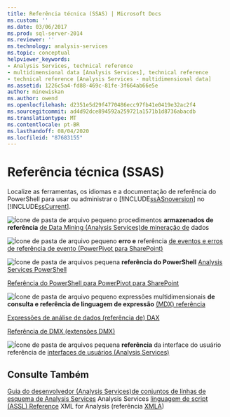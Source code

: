 ```yaml
---
title: Referência técnica (SSAS) | Microsoft Docs
ms.custom: ''
ms.date: 03/06/2017
ms.prod: sql-server-2014
ms.reviewer: ''
ms.technology: analysis-services
ms.topic: conceptual
helpviewer_keywords:
- Analysis Services, technical reference
- multidimensional data [Analysis Services], technical reference
- technical reference [Analysis Services - multidimensional data]
ms.assetid: 1226c5a4-fd88-469c-81fe-3f664ab66e5e
author: minewiskan
ms.author: owend
ms.openlocfilehash: d2351e5d29f4770486ecc97fb41e0419e32ac2f4
ms.sourcegitcommit: ad4d92dce894592a259721a1571b1d8736abacdb
ms.translationtype: MT
ms.contentlocale: pt-BR
ms.lasthandoff: 08/04/2020
ms.locfileid: "87683155"
---
```

# <a name="technical-reference-ssas"></a>Referência técnica (SSAS)
  Localize as ferramentas, os idiomas e a documentação de referência do PowerShell para usar ou administrar o [!INCLUDE[ssASnoversion](../../includes/ssasnoversion-md.md)] no [!INCLUDE[ssCurrent](../../includes/sscurrent-md.md)].

 ![Ícone de pasta de arquivo pequeno](../../integration-services/media/filefolder-small.gif "Pequeno ícone de pasta de arquivos") procedimentos **armazenados de referência** [de Data Mining &#40;Analysis Services&#41;de mineração de](/sql/analysis-services/data-mining/data-mining-stored-procedures-analysis-services-data-mining) dados

 ![Ícone de pasta de arquivo pequeno](../../integration-services/media/filefolder-small.gif "Pequeno ícone de pasta de arquivos") **erro e** referência [de eventos e erros de referência de evento &#40;PowerPivot para SharePoint&#41;](../power-pivot-sharepoint/errors-and-events-reference-power-pivot-for-sharepoint.md)

 ![Ícone de pasta de arquivos pequena](../../integration-services/media/filefolder-small.gif "Pequeno ícone de pasta de arquivos") **referência do PowerShell** [Analysis Services PowerShell](../analysis-services-powershell.md)

 [Referência do PowerShell para PowerPivot para SharePoint](/sql/analysis-services/powershell/powershell-reference-for-power-pivot-for-sharepoint)

 ![Ícone de pasta de arquivo pequeno](../../integration-services/media/filefolder-small.gif "Pequeno ícone de pasta de arquivos") expressões multidimensionais **de consulta e referência de linguagem de expressão** [&#40;MDX&#41; referência](/sql/mdx/multidimensional-expressions-mdx-reference)

 [Expressões de análise de dados &#40;referência de&#41; DAX](/dax/data-analysis-expressions-dax-reference)

 [Referência de DMX &#40;extensões DMX&#41;](/sql/dmx/data-mining-extensions-dmx-reference)

 ![Ícone de pasta de arquivos pequena](../../integration-services/media/filefolder-small.gif "Pequeno ícone de pasta de arquivos") **referência** da interface do usuário referência de [interfaces de usuários &#40;Analysis Services&#41;](../user-interface-reference-analysis-services.md)

## <a name="see-also"></a>Consulte Também
 [Guia do desenvolvedor &#40;Analysis Services&#41;de conjuntos de linhas de](../analysis-services-developer-documentation.md) [esquema de Analysis Services](https://docs.microsoft.com/bi-reference/schema-rowsets/analysis-services-schema-rowsets) Analysis Services [linguagem de script &#40;ASSL&#41; Reference](https://docs.microsoft.com/bi-reference/assl/analysis-services-scripting-language-assl-for-xmla) XML for Analysis &#40;referência [XMLA](https://docs.microsoft.com/bi-reference/xmla/xml-for-analysis-xmla-reference)&#41;


